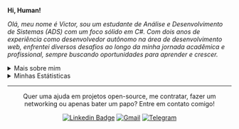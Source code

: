 <p>  
  <b>
    Hi, Human!
  </b>
</p>

<p align="left">
  <em>
    Olá, meu nome é Victor, sou um estudante de Análise e Desenvolvimento de Sistemas (ADS) com um foco sólido em C#. Com dois anos de experiência como desenvolvedor autônomo na área de desenvolvimento web, enfrentei diversos desafios ao longo da minha jornada acadêmica e profissional, sempre buscando oportunidades para aprender e crescer.
  </em>
<p/>

<details>
  <summary>Mais sobre mim</summary>
  <ul>
    <li>🎓 Análise e Desenvolvimento de Sistemas - Uniasselvi </li>
    <li>🎓 Técnico de Informática para Internet - Qi Faculdade e Escola Técnica </li>
    <li>📚 Estudando Dev. Web e Mobile | Algoritmos | C# | NodeJS | React </li>
  </ul>
</details>

<details>
  <summary>Minhas Estátisticas</summary>
  <br>
  <p>
    <a href="https://roadmap.sh"><img src="https://api.roadmap.sh/v1-badge/tall/647b9ee440cee644b28338a3?variant=dark&roadmaps=aspnet-core%2Creact%2Csql%2Cnodejs" alt="roadmap.sh"/></a>
  </p>
</details>

<hr>

<p align="center">
  Quer uma ajuda em projetos open-source, me contratar, fazer um networking ou apenas bater um papo? Entre em contato comigo!
<p/>

<div align="center">
  
  [![Linkedin Badge](https://img.shields.io/badge/-Victor%20Souza-0a66c2?style=for-the-badge&logo=linkedin&logoColor=white?logo=Linkedin&logoColor=white)](https://www.linkedin.com/in/victor-souza-762291213/)
  [![Gmail](https://img.shields.io/badge/-victor.souza2210@gmail.com-D14836?style=for-the-badge&logo=gmail&logoColor=white)](mailto:victor.souza2210@gmail.com)
[![Telegram](https://img.shields.io/badge/-Telegram-2CA5E0?style=for-the-badge&logo=telegram&logoColor=white)](https://t.me/victortms)
</div>
